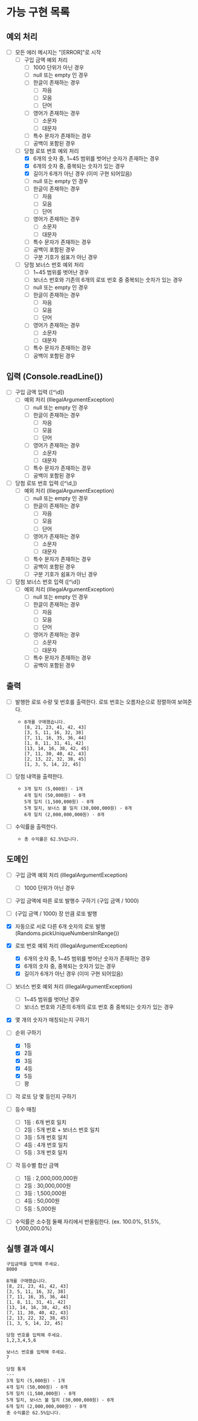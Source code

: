 # 가능 구현 목록

## 예외 처리
- [ ] 모든 에러 메시지는 "[ERROR]"로 시작
  - [ ] 구입 금액 예외 처리
    - [ ] 1000 단위가 아닌 경우
    - [ ] null 또는 empty 인 경우
    - [ ] 한글이 존재하는 경우
      - [ ] 자음
      - [ ] 모음
      - [ ] 단어
    - [ ] 영어가 존재하는 경우
      - [ ] 소문자
      - [ ] 대문자
    - [ ] 특수 문자가 존재하는 경우
    - [ ] 공백이 포함된 경우
    
  - [ ] 당첨 로또 번호 예외 처리
    - [x] 6개의 숫자 중, 1~45 범위를 벗어난 숫자가 존재하는 경우
    - [x] 6개의 숫자 중, 중복되는 숫자가 있는 경우
    - [x] 길이가 6개가 아닌 경우 (이미 구현 되어있음)
    - [ ] null 또는 empty 인 경우
    - [ ] 한글이 존재하는 경우
      - [ ] 자음
      - [ ] 모음
      - [ ] 단어
    - [ ] 영어가 존재하는 경우
      - [ ] 소문자
      - [ ] 대문자
    - [ ] 특수 문자가 존재하는 경우
    - [ ] 공백이 포함된 경우
    - [ ] 구분 기호가 쉼표가 아닌 경우
    
  - [ ] 당첨 보너스 번호 예외 처리
    - [ ] 1~45 범위를 벗어난 경우
    - [ ] 보너스 번호와 기존의 6개의 로또 번호 중 중복되는 숫자가 있는 경우
    - [ ] null 또는 empty 인 경우
    - [ ] 한글이 존재하는 경우
      - [ ] 자음
      - [ ] 모음
      - [ ] 단어
    - [ ] 영어가 존재하는 경우
      - [ ] 소문자
      - [ ] 대문자
    - [ ] 특수 문자가 존재하는 경우
    - [ ] 공백이 포함된 경우

## 입력 (Console.readLine())
- [ ] 구입 금액 입력 ([^\d])
  - [ ] 예외 처리 (IllegalArgumentException)
    - [ ] null 또는 empty 인 경우
    - [ ] 한글이 존재하는 경우
      - [ ] 자음
      - [ ] 모음
      - [ ] 단어
    - [ ] 영어가 존재하는 경우
      - [ ] 소문자
      - [ ] 대문자
    - [ ] 특수 문자가 존재하는 경우
    - [ ] 공백이 포함된 경우

- [ ] 당첨 로또 번호 입력 ([^\d,])
  - [ ] 예외 처리 (IllegalArgumentException)
    - [ ] null 또는 empty 인 경우
    - [ ] 한글이 존재하는 경우
      - [ ] 자음
      - [ ] 모음
      - [ ] 단어
    - [ ] 영어가 존재하는 경우
      - [ ] 소문자
      - [ ] 대문자
    - [ ] 특수 문자가 존재하는 경우
    - [ ] 공백이 포함된 경우
    - [ ] 구분 기호가 쉼표가 아닌 경우

- [ ] 당첨 보너스 번호 입력 ([^\d])
  - [ ] 예외 처리 (IllegalArgumentException)
    - [ ] null 또는 empty 인 경우
    - [ ] 한글이 존재하는 경우
      - [ ] 자음
      - [ ] 모음
      - [ ] 단어
    - [ ] 영어가 존재하는 경우
      - [ ] 소문자
      - [ ] 대문자
    - [ ] 특수 문자가 존재하는 경우
    - [ ] 공백이 포함된 경우

## 출력
- [ ] 발행한 로또 수량 및 번호를 출력한다. 로또 번호는 오름차순으로 정렬하여 보여준다.
  - ```
    8개를 구매했습니다.
    [8, 21, 23, 41, 42, 43]
    [3, 5, 11, 16, 32, 38]
    [7, 11, 16, 35, 36, 44]
    [1, 8, 11, 31, 41, 42]
    [13, 14, 16, 38, 42, 45]
    [7, 11, 30, 40, 42, 43]
    [2, 13, 22, 32, 38, 45]
    [1, 3, 5, 14, 22, 45]
    ```

- [ ] 당첨 내역을 출력한다.
  - ```
    3개 일치 (5,000원) - 1개
    4개 일치 (50,000원) - 0개
    5개 일치 (1,500,000원) - 0개
    5개 일치, 보너스 볼 일치 (30,000,000원) - 0개
    6개 일치 (2,000,000,000원) - 0개
    ```

- [ ] 수익률을 출력한다.
  - `총 수익률은 62.5%입니다.`

## 도메인
- [ ] 구입 금액 예외 처리 (IllegalArgumentException)
  - [ ] 1000 단위가 아닌 경우

- [ ] 구입 금액에 따른 로또 발행수 구하기 (구입 금액 / 1000)

- [ ] (구입 금액 / 1000) 장 만큼 로또 발행

- [x] 자동으로 서로 다른 6개 숫자의 로또 발행 (Randoms.pickUniqueNumbersInRange())

- [x] 로또 번호 예외 처리 (IllegalArgumentException)
  - [x] 6개의 숫자 중, 1~45 범위를 벗어난 숫자가 존재하는 경우
  - [x] 6개의 숫자 중, 중복되는 숫자가 있는 경우
  - [x] 길이가 6개가 아닌 경우 (이미 구현 되어있음)

- [ ] 보너스 번호 예외 처리 (IllegalArgumentException)
  - [ ] 1~45 범위를 벗어난 경우
  - [ ] 보너스 번호와 기존의 6개의 로또 번호 중 중복되는 숫자가 있는 경우

- [x] 몇 개의 숫자가 매칭되는지 구하기

- [ ] 순위 구하기
  - [x] 1등
  - [x] 2등
  - [x] 3등
  - [x] 4등
  - [x] 5등
  - [ ] 꽝

- [ ] 각 로또 당 몇 등인지 구하기

- [ ] 등수 매칭
  - [ ] 1등 : 6개 번호 일치
  - [ ] 2등 : 5개 번호 + 보너스 번호 일치
  - [ ] 3등 : 5개 번호 일치
  - [ ] 4등 : 4개 번호 일치
  - [ ] 5등 : 3개 번호 일치

- [ ] 각 등수별 합산 금액
  - [ ] 1등 : 2,000,000,000원
  - [ ] 2등 : 30,000,000원
  - [ ] 3등 : 1,500,000원
  - [ ] 4등 : 50,000원
  - [ ] 5등 : 5,000원

- [ ] 수익률은 소수점 둘째 자리에서 반올림한다. (ex. 100.0%, 51.5%, 1,000,000.0%)


## 실행 결과 예시

```
구입금액을 입력해 주세요.
8000

8개를 구매했습니다.
[8, 21, 23, 41, 42, 43] 
[3, 5, 11, 16, 32, 38] 
[7, 11, 16, 35, 36, 44] 
[1, 8, 11, 31, 41, 42] 
[13, 14, 16, 38, 42, 45] 
[7, 11, 30, 40, 42, 43] 
[2, 13, 22, 32, 38, 45] 
[1, 3, 5, 14, 22, 45]

당첨 번호를 입력해 주세요.
1,2,3,4,5,6

보너스 번호를 입력해 주세요.
7

당첨 통계
---
3개 일치 (5,000원) - 1개
4개 일치 (50,000원) - 0개
5개 일치 (1,500,000원) - 0개
5개 일치, 보너스 볼 일치 (30,000,000원) - 0개
6개 일치 (2,000,000,000원) - 0개
총 수익률은 62.5%입니다.
```
